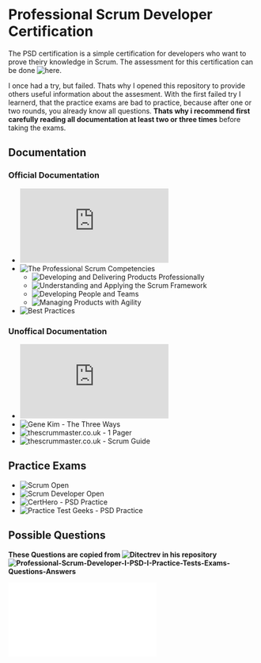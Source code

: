 # Professional Scrum Developer Certification

The PSD certification is a simple certification for developers who want to prove theiry knowledge in Scrum. The assessment for this certification can be done ![here](https://www.scrum.org/assessments/professional-scrum-developer-certification). 

I once had a try, but failed. Thats why I opened this repository to provide others useful information about the assesment.
With the first failed try  I learnerd, that the practice exams are bad to practice, because after one or two rounds, you already know all questions. **Thats why i recommend first carefully reading all documentation at least two or three times** before taking the exams. 

## Documentation

### Official Documentation
- ![The Scrum Guide](https://scrumguides.org/docs/scrumguide/v2020/2020-Scrum-Guide-US.pdf)
- ![The Professional Scrum Competencies](https://www.scrum.org/professional-scrum-competencies)
  - ![Developing and Delivering Products Professionally](https://www.scrum.org/professional-scrum-competencies/developing-and-delivering-products-professionally)
  - ![Understanding and Applying the Scrum Framework](https://www.scrum.org/professional-scrum-competencies/understanding-and-applying-scrum-framework)
  - ![Developing People and Teams](https://www.scrum.org/professional-scrum-competencies/developing-people-and-teams)
  - ![Managing Products with Agility](https://www.scrum.org/professional-scrum-competencies/managing-products-with-agility)
- ![Best Practices](https://www.scrum.org/resources/blog/best-practices-and-scrum)

### Unoffical Documentation

- ![Martin Fowler - TechnicalDebtQuadrant](https://martinfowler.com/bliki/TechnicalDebtQuadrant.html)
- ![Gene Kim - The Three Ways](https://itrevolution.com/articles/the-three-ways-principles-underpinning-devops/)
- ![thescrummaster.co.uk - 1 Pager](https://www.thescrummaster.co.uk/the-simple-guide-to-scrum-1-pager/)
- ![thescrummaster.co.uk - Scrum Guide](https://www.thescrummaster.co.uk/the-simple-guide-to-scrum-download/)

## Practice Exams

- ![Scrum Open](https://www.scrum.org/open-assessments/scrum-open)
- ![Scrum Developer Open](https://www.scrum.org/open-assessments/scrum-developer-open)
- ![CertHero - PSD Practice](https://www.certshero.com/scrum/psd/practice-test)
- ![Practice Test Geeks - PSD Practice](https://practicetestgeeks.com/scrum-practice-test-exam/)


## Possible Questions

**These Questions are copied from ![Ditectrev](https://github.com/Ditectrev) in his repository ![Professional-Scrum-Developer-I-PSD-I-Practice-Tests-Exams-Questions-Answers](https://github.com/Ditectrev/Professional-Scrum-Developer-I-PSD-I-Practice-Tests-Exams-Questions-Answers)**

![Question List](questions.md)

